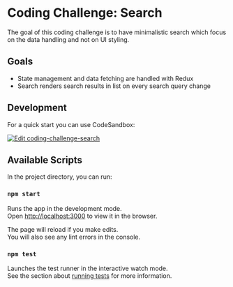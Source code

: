 # Coding Challenge: Search

The goal of this coding challenge is to have minimalistic search which focus on the data handling and not on UI styling.

## Goals

* State management and data fetching are handled with Redux
* Search renders search results in list on every search query change

## Development

For a quick start you can use CodeSandbox:

[![Edit coding-challenge-search](https://codesandbox.io/static/img/play-codesandbox.svg)](https://codesandbox.io/s/github/truffls/coding-challenge-search/tree/master/)

## Available Scripts

In the project directory, you can run:

### `npm start`

Runs the app in the development mode.<br />
Open [http://localhost:3000](http://localhost:3000) to view it in the browser.

The page will reload if you make edits.<br />
You will also see any lint errors in the console.

### `npm test`

Launches the test runner in the interactive watch mode.<br />
See the section about [running tests](https://facebook.github.io/create-react-app/docs/running-tests) for more information.
